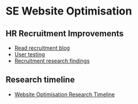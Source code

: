 # SE Website Optimisation

## HR Recruitment Improvements

- [Read recruitment blog](Recruitment_blog)
- [User testing](SE-CareersContent.pdf)
- [Recruitment research findings](SE-Research_findings_recruitment.pdf)


## Research timeline
- [Website Optimisation Research Timeline](#)

